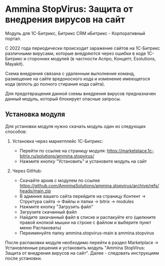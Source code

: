 # Ammina StopVirus: Защита от внедрения вирусов на сайт

Модуль для 1С-Битрикс, Битрикс CRM иБитрикс - Корпоративный портал.

С 2022 года периодически происходит заражение сайтов на 1С-Битрикс различными вирусами, которые внедряются через ошибки в коде 1С-Битрикс и сторонних модулей (в частности Аспро, Концепт, Esolutions, Mayakit).

Схема внедрения связана с удаленным выполнение команд, размещение на сайте вредоносного кода и изменение имеющегося кода (вплоть до полного стирания кода сайта).

Для предотвращения данной схемы внедрения вирусов предназначен данный модуль, который блокирует опасные запросы.

## Установка модуля

Для установки модуля нужно скачать модуль один из следующих способов:

1. Установка через маркетплейс 1С-Битрикс:
    - Перейти по ссылке на страницу модуля: https://marketplace.1c-bitrix.ru/solutions/ammina.stopvirus/
    - Нажмите кнопку "Установить" и установите модуль на сайт

2. Через GitHub:
   - Скачайте архив с модулем по ссылке https://github.com/AmminaSolutions/ammina.stopvirus/archive/refs/heads/main.zip
   - В админке вашего сайта перейдите на страницу Контент -> Структура сайта -> Файлы и папки -> bitrix -> modules
   - Нажмите кнопку "Загрузить файл"
   - Загрузите скачанный файл
   - Найдите закачанный файл в списке и распакуйте его (щелкните правой кнопкой мышки на строке с файлом и выберите пункт меню Распаковать)
   - Переименуйте папку ammina.stopvirus-main в ammina.stopvirus

После распаковки модуля необходимо перейти в раздел Marketplace -> Установленные решения и установить модуль "Ammina StopVirus: Защита от внедрения вирусов на сайт". Далее - следовать инструкциям после установки.


